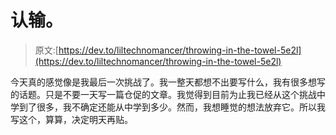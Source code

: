 # 认输。

> 原文:[https://dev.to/liltechnomancer/throwing-in-the-towel-5e2l](https://dev.to/liltechnomancer/throwing-in-the-towel-5e2l)

今天真的感觉像是我最后一次挑战了。我一整天都想不出要写什么，我有很多想写的话题。只是不要一天写一篇仓促的文章。我觉得到目前为止我已经从这个挑战中学到了很多，我不确定还能从中学到多少。然而，我想睡觉的想法放弃它。所以我写这个，算算，决定明天再贴。